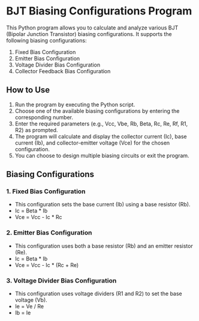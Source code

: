 # BJT Biasing Configurations Program

This Python program allows you to calculate and analyze various BJT (Bipolar Junction Transistor) biasing configurations. It supports the following biasing configurations:

1. Fixed Bias Configuration
2. Emitter Bias Configuration
3. Voltage Divider Bias Configuration
4. Collector Feedback Bias Configuration

## How to Use

1. Run the program by executing the Python script.
2. Choose one of the available biasing configurations by entering the corresponding number.
3. Enter the required parameters (e.g., Vcc, Vbe, Rb, Beta, Rc, Re, Rf, R1, R2) as prompted.
4. The program will calculate and display the collector current (Ic), base current (Ib), and collector-emitter voltage (Vce) for the chosen configuration.
5. You can choose to design multiple biasing circuits or exit the program.

## Biasing Configurations

### 1. Fixed Bias Configuration
   - This configuration sets the base current (Ib) using a base resistor (Rb).
   - Ic = Beta * Ib
   - Vce = Vcc - Ic * Rc

### 2. Emitter Bias Configuration
   - This configuration uses both a base resistor (Rb) and an emitter resistor (Re).
   - Ic = Beta * Ib
   - Vce = Vcc - Ic * (Rc + Re)

### 3. Voltage Divider Bias Configuration
   - This configuration uses voltage dividers (R1 and R2) to set the base voltage (Vb).
   - Ie = Ve / Re
   - Ib = Ie
